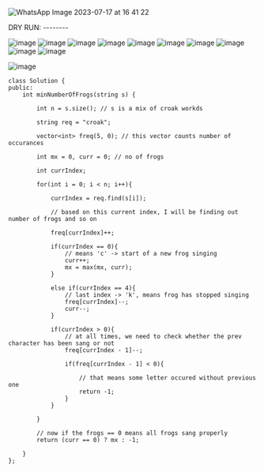 ​![WhatsApp Image 2023-07-17 at 16 41 22](https://user-images.githubusercontent.com/73538974/253924072-40dbff2f-67e3-4bd7-a771-7590d5e35992.jpg)
      
      
DRY RUN: --------      
        
![image](https://user-images.githubusercontent.com/73538974/253924207-85b7e4a5-8ff7-4c8a-97ba-c50f0ec83b55.png)
![image](https://user-images.githubusercontent.com/73538974/253924235-0dd245d4-3bfe-4fad-85b6-cea9f4d50657.png)
![image](https://user-images.githubusercontent.com/73538974/253924258-98c19d65-85a9-4fa4-8773-3322ee4e3eef.png)
![image](https://user-images.githubusercontent.com/73538974/253924285-f790c023-0964-4f24-9f7b-20742f596582.png)
![image](https://user-images.githubusercontent.com/73538974/253924318-3c1d6588-36b6-4e53-ad64-8bcd1449132a.png)
![image](https://user-images.githubusercontent.com/73538974/253924339-fc13001a-6a5e-4fa9-943b-e52310a05fc8.png)
![image](https://user-images.githubusercontent.com/73538974/253924360-2426188b-5c3c-40d0-bd01-88c2a27a1bf4.png)
![image](https://user-images.githubusercontent.com/73538974/253924385-48347868-4766-490f-a65d-0bc65fd1ab66.png)
![image](https://user-images.githubusercontent.com/73538974/253924406-b8dd66e7-c1d0-45c6-97fe-158e4f97715a.png)
![image](https://user-images.githubusercontent.com/73538974/253924422-ee2146e6-b4db-4d21-8a97-86e5b29a326b.png)


![image](https://user-images.githubusercontent.com/73538974/253918849-6a5edac9-57c2-465e-bed5-d67d786d865a.png)

```
class Solution {
public:
    int minNumberOfFrogs(string s) {
        
        int n = s.size(); // s is a mix of croak workds
        
        string req = "croak";
        
        vector<int> freq(5, 0); // this vector counts number of occurances
        
        int mx = 0, curr = 0; // no of frogs
        
        int currIndex;
        
        for(int i = 0; i < n; i++){
            
            currIndex = req.find(s[i]);
            
            // based on this current index, I will be finding out number of frogs and so on
            
            freq[currIndex]++;
            
            if(currIndex == 0){
                // means 'c' -> start of a new frog singing
                curr++;
                mx = max(mx, curr);
            }
            
            else if(currIndex == 4){
                // last index -> 'k', means frog has stopped singing
                freq[currIndex]--;
                curr--;
            }
            
            if(currIndex > 0){
                // at all times, we need to check whether the prev character has been sang or not
                freq[currIndex - 1]--;
                
                if(freq[currIndex - 1] < 0){
                    
                    // that means some letter occured without previous one
                    return -1;
                }
            }
            
        }
        
        // now if the frogs == 0 means all frogs sang properly
        return (curr == 0) ? mx : -1;
        
    }
};
```
